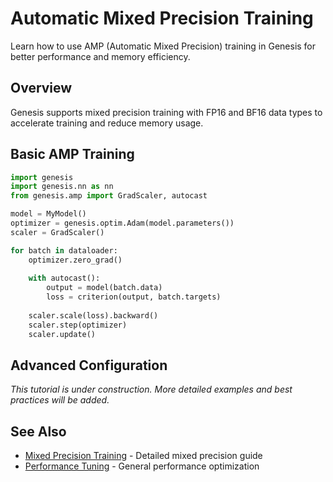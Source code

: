 # Automatic Mixed Precision Training

Learn how to use AMP (Automatic Mixed Precision) training in Genesis for better performance and memory efficiency.

## Overview

Genesis supports mixed precision training with FP16 and BF16 data types to accelerate training and reduce memory usage.

## Basic AMP Training

```python
import genesis
import genesis.nn as nn
from genesis.amp import GradScaler, autocast

model = MyModel()
optimizer = genesis.optim.Adam(model.parameters())
scaler = GradScaler()

for batch in dataloader:
    optimizer.zero_grad()
    
    with autocast():
        output = model(batch.data)
        loss = criterion(output, batch.targets)
    
    scaler.scale(loss).backward()
    scaler.step(optimizer)
    scaler.update()
```

## Advanced Configuration

*This tutorial is under construction. More detailed examples and best practices will be added.*

## See Also

- [Mixed Precision Training](mixed-precision.md) - Detailed mixed precision guide
- [Performance Tuning](performance-tuning.md) - General performance optimization